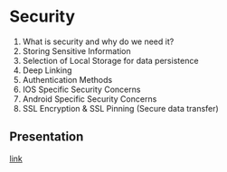 # Security

1. What is security and why do we need it?
2. Storing Sensitive Information
3. Selection of Local Storage for data persistence
4. Deep Linking
5. Authentication Methods
6. IOS Specific Security Concerns
7. Android Specific Security Concerns
8. SSL Encryption & SSL Pinning (Secure data transfer)

## Presentation

[link](https://rolling-scopes-school.github.io/react-native-course/security/presentation.html)
